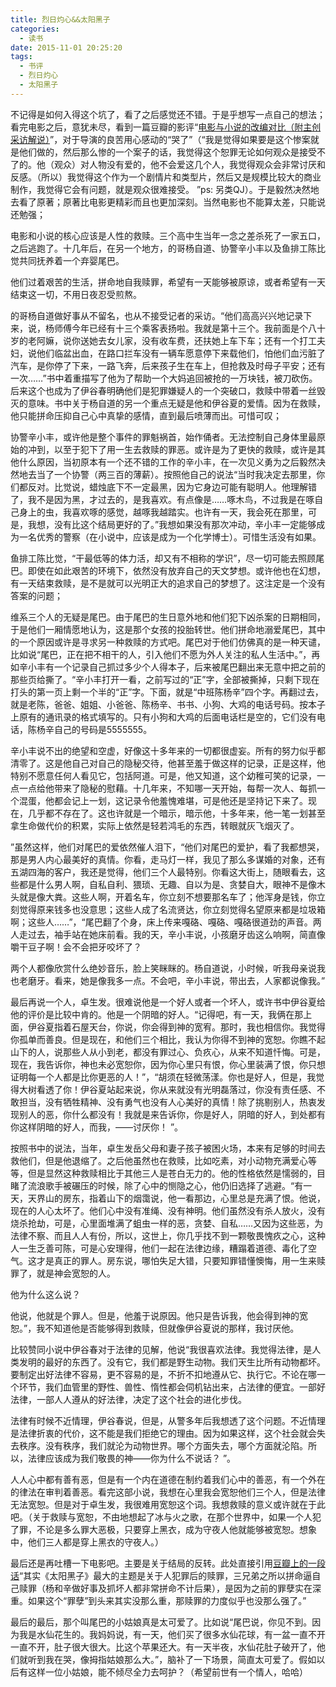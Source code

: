 ```yaml
---
title: 烈日灼心&&太阳黑子
categories:
  - 读书
date: 2015-11-01 20:25:20
tags:
  - 书评
  - 烈日灼心
  - 太阳黑子
---
```


不记得是如何入得这个坑了，看了之后感觉还不错。于是乎想写一点自己的想法；看完电影之后，意犹未尽，看到一篇豆瓣的影评“[电影与小说的改编对比（附主创采访解说）](http://movie.douban.com/review/7507979/)”，对于导演的良苦用心感动的“哭了”（“我是觉得如果要是这个惨案就是他们做的，然后那么惨的一个案子的话，我觉得这个恕罪无论如何观众是接受不了的。他（观众）对人物没有爱的，他不会爱这几个人，我觉得观众会非常讨厌和反感。（所以）我觉得这个作为一个剧情片和类型片，然后又是规模比较大的商业制作，我觉得它会有问题，就是观众很难接受。 ”ps: 另类QJ）。于是毅然决然地去看了原著；原著比电影更精彩而且也更加深刻。当然电影也不能算太差，只能说还勉强；

电影和小说的核心应该是人性的救赎。三个高中生当年一念之差杀死了一家五口，之后逃跑了。十几年后，在另一个地方，的哥杨自道、协警辛小丰以及鱼排工陈比觉共同抚养着一个弃婴尾巴。

他们过着艰苦的生活，拼命地自我赎罪，希望有一天能够被原谅，或者希望有一天结束这一切，不用日夜忍受煎熬。

的哥杨自道做好事从不留名，也从不接受记者的采访。“他们高高兴兴地记录下来，说，杨师傅今年已经有十三个乘客表扬啦。我就是第十三个。我前面是个八十岁的老阿嫲，说你送她去女儿家，没有收车费，还扶她上车下车；还有一个打工夫妇，说他们临盆出血，在路口拦车没有一辆车愿意停下来载他们，怕他们血污脏了汽车，是你停了下来，一路飞奔，后来孩子生在车上，但抢救及时母子平安；还有一次……”书中着重描写了他为了帮助一个大妈追回被抢的一万块钱，被刀砍伤。后来这个也成为了伊谷春明确他们是犯罪嫌疑人的一个突破口，救赎中带着一丝毁灭的意味。书中关于杨自道的另一个重点无疑是他和伊谷夏的爱情。因为在救赎，他只能拼命压抑自己心中真挚的感情，直到最后喷薄而出。可惜可叹；

协警辛小丰，或许他是整个事件的罪魁祸首，始作俑者。无法控制自己身体里最原始的冲到，以至于犯下了用一生去救赎的罪恶。或许是为了更快的救赎，或许是其他什么原因，当初原本有一个还不错的工作的辛小丰，在一次见义勇为之后毅然决然地去当了一个协警（两三百的薄薪）。按照他自己的说法“当时我决定去那里，你们都反对。比觉说，蜡烛底下不一定最黑，因为它身边可能有聪明人。他理解错了，我不是因为黑，才过去的，是我喜欢。有点像是……啄木鸟，不过我是在啄自己身上的虫，我喜欢啄的感觉，越啄我越踏实。也许有一天，我会死在那里，可是，我想，没有比这个结局更好的了。”我想如果没有那次冲动，辛小丰一定能够成为一名优秀的警察（在小说中，应该是成为一个化学博士）。可惜生活没有如果。

鱼排工陈比觉，“干最低等的体力活，却又有不相称的学识”，尽一切可能去照顾尾巴。即使在如此艰苦的环境下，依然没有放弃自己的天文梦想。或许他也在幻想，有一天结束救赎，是不是就可以光明正大的追求自己的梦想了。这注定是一个没有答案的问题；

维系三个人的无疑是尾巴。由于尾巴的生日意外地和他们犯下凶杀案的日期相同，于是他们一厢情愿地认为，这是那个女孩的投胎转世。他们拼命地溺爱尾巴，其中的一个原因或许是寻求另一种救赎的方式吧。尾巴对于他们仿佛真的是一种天谴，比如说“尾巴，正在把不相干的人，引入他们不愿为外人关注的私人生活中。”，再如辛小丰有一个记录自己抓过多少个人得本子，后来被尾巴翻出来无意中把之前的那些页给撕了。“辛小丰打开一看，之前写过的“正”字，全部被撕掉，只剩下现在打头的第一页上剩一个半的“正”字。下面，就是“中班陈杨辛”四个字。再翻过去，就是老陈，爸爸、姐姐、小爸爸、陈杨辛、书书、小狗、大鸡的电话号码。按本子上原有的通讯录的格式填写的。只有小狗和大鸡的后面电话栏是空的，它们没有电话，陈杨辛自己的号码是5555555。

辛小丰说不出的绝望和空虚，好像这十多年来的一切都很虚妄。所有的努力似乎都清零了。这是他自己对自己的隐秘交待，他甚至羞于做这样的记录，正是这样，他特别不愿意任何人看见它，包括阿道。可是，他又知道，这个幼稚可笑的记录，一点一点给他带来了隐秘的慰藉。十几年来，不知哪一天开始，每帮一次人、每抓一个混蛋，他都会记上一划，这记录令他羞愧难堪，可是他还是坚持记下来了。现在，几乎都不存在了。这也许就是一个暗示，暗示他，十多年来，他一笔一划甚至拿生命做代价的积累，实际上依然是轻若鸿毛的东西，转眼就灰飞烟灭了。

”虽然这样，他们对尾巴的爱依然催人泪下，“他们对尾巴的爱护，看了我都想哭，那是男人内心最美好的真情。你看，走马灯一样，我见了那么多谋婚的对象，还有五湖四海的客户，我还是觉得，他们三个人最特别。你看这大街上，随眼看去，这些都是什么男人啊，自私自利、猥琐、无趣、自以为是、贪婪自大，眼神不是像木头就是像大粪。这些人啊，开着名车，你立刻不想要那名车了；他浑身是钱，你立刻觉得原来钱多也没意思；这些人成了名流贤达，你立刻觉得名望原来都是垃圾箱啊；这些人……”，“尾巴翻了个身，床上传来嘎硌、嘎硌、嘎硌很道劲的声音。两人走过去，袖手站在她床前看。我的天，辛小丰说，小孩磨牙齿这么响啊，简直像嚼干豆子啊！会不会把牙咬坏了？

两个人都像欣赏什么绝妙音乐，脸上笑眯眯的。杨自道说，小时候，听我母亲说我也老磨牙。看来，她是像我多一点。不会吧，辛小丰说，带出去，人家都说像我。”

最后再说一个人，卓生发。很难说他是一个好人或者一个坏人，或许书中伊谷夏给他的评价是比较中肯的。他是一个阴暗的好人。“记得吧，有一天，我俩在那上面，伊谷夏指着石屋天台，你说，你会得到神的宽宥。那时，我也相信你。我觉得你孤单而善良。但是现在，和他们三个相比，我认为你得不到神的宽恕。你瞧不起山下的人，说那些人从小到老，都没有罪过心、负疚心，从来不知道忏悔。可是，现在，我告诉你，神也未必宽恕你，因为你心里只有恨，你心里装满了恨，你只想证明每一个人都是比你更恶的人！”，“胡须在轻微荡漾。你也是好人，但是，我觉得大树看透了你！伊谷夏站起来说，你从来就没有光明磊落过，你没有责任感、不敢担当，没有牺牲精神、没有勇气也没有人心美好的真情！除了挑剔别人，热衷发现别人的恶，你什么都没有！我就是来告诉你，你是好人，阴暗的好人，到处都有你这样阴暗的好人，而我，——讨厌你！ ”。

按照书中的说法，当年，卓生发岳父母和妻子孩子被困火场，本来有足够的时间去救他们，但是他退缩了。之后他虽然也在救赎，比如吃素，对小动物充满爱心等等，但是显然这种救赎相比于其他三人是苍白无力的。他的性格依然是懦弱的，目睹了流浪歌手被碾压的时候，除了心中的恻隐之心，他仍旧选择了逃避。“有一天，天界山的房东，指着山下的烟霭说，他一看那边，心里总是充满了恨。他说，现在的人心太坏了。他们心中没有准绳、没有神明。他们虽然没有杀人放火，没有烧杀抢劫，可是，心里面堆满了蛆虫一样的恶，贪婪、自私……又因为这些恶，为法律不察、而且人人有份，所以，这世上，你几乎找不到一颗敬畏愧疚之心，这种人一生乏善可陈，可是心安理得，他们一起在法律边缘，糟蹋着道德、毒化了空气。这才是真正的罪人。房东说，哪怕失足大错，只要知罪错懂懊悔，用一生来赎罪了，就是神会宽恕的人。

他为什么这么说？

他说，他就是个罪人。但是，他羞于说原因。他只是告诉我，他会得到神的宽恕。”，我不知道他是否能够得到救赎，但就像伊谷夏说的那样，我讨厌他。

比较赞同小说中伊谷春对于法律的见解，他说“我很喜欢法律。我觉得法律，是人类发明的最好的东西了。没有它，我们都是野生动物。我们天生比所有动物都坏。要制定出好法律不容易，更不容易的是，不折不扣地遵从它、执行它。不论在哪一个环节，我们血管里的野性、兽性、惰性都会伺机钻出来，占法律的便宜。一部好法律，一部人人遵从的好法律，决定了这个社会的进化步伐。

法律有时候不近情理，伊谷春说，但是，从警多年后我想透了这个问题。不近情理是法律折衷的代价，这不能是我们拒绝它的理由。因为如果这样，这个社会就会失去秩序。没有秩序，我们就沦为动物世界。哪个方面失去，哪个方面就沦陷。所以，法律应该成为我们敬畏的神——你为什么不说话？ ”。

人人心中都有善有恶，但是有一个内在道德在制约着我们心中的善恶，有一个外在的律法在审判着善恶。看完这部小说，我想在心里我会宽恕他们三个人，但是法律无法宽恕。但是对于卓生发，我很难用宽恕这个词。我想救赎的意义或许就在于此吧。（关于救赎与宽恕，不由地想起了冰与火之歌，在那个世界中，如果一个人犯了罪，不论是多么罪大恶极，只要穿上黑衣，成为守夜人他就能够被宽恕。想象中，他们三人都是穿上黑衣的守夜人。）

最后还是再吐槽一下电影吧。主要是关于结局的反转。此处直接引用[豆瓣上的一段话](http://movie.douban.com/review/7507979/)“其实《太阳黑子》最大的主题是关于人犯罪后的赎罪，三兄弟之所以拼命逼自己赎罪（杨和辛做好事及抓坏人都非常拼命不计后果），是因为之前的罪孽实在深重。如果这个“罪孽”到头来其实没那么重，那赎罪的力度似乎也没那么强了。”

最后的最后，那个叫尾巴的小姑娘真是太可爱了。比如说“尾巴说，你见不到。因为我是水仙花生的。我妈妈说，有一天，他们买了很多水仙花球，有一盆一直不开一直不开，肚子很大很大。比这个苹果还大。有一天半夜，水仙花肚子破开了，他们就听到我在哭，像拇指姑娘那么大。”，脑补了一下场景，简直太可爱了。假如以后有这样一位小姑娘，能不倾尽全力去呵护？（希望前世有一个情人，哈哈）
